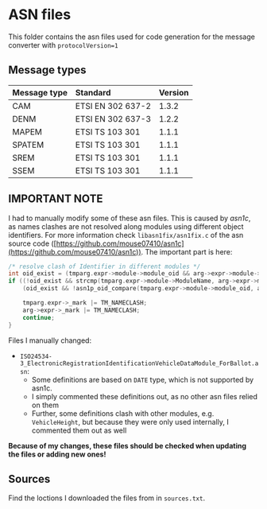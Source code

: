 # ASN files

This folder contains the asn files used for code generation for the message converter with `protocolVersion=1`

## Message types

| Message type | Standard          | Version |
|:-------------|:------------------|:--------|
| CAM          | ETSI EN 302 637-2 | 1.3.2   |
| DENM         | ETSI EN 302 637-3 | 1.2.2   |
| MAPEM        | ETSI TS 103 301   | 1.1.1   |
| SPATEM       | ETSI TS 103 301   | 1.1.1   |
| SREM         | ETSI TS 103 301   | 1.1.1   |
| SSEM         | ETSI TS 103 301   | 1.1.1   |

## IMPORTANT NOTE

I had to manually modify some of these asn files. This is caused by *asn1c*, as names clashes are not resolved along modules using different object identifiers. For more information check `libasn1fix/asn1fix.c` of the asn source code ([https://github.com/mouse07410/asn1c](https://github.com/mouse07410/asn1c)). The important part is here:

```C
/* resolve clash of Identifier in different modules */
int oid_exist = (tmparg.expr->module->module_oid && arg->expr->module->module_oid);
if ((!oid_exist && strcmp(tmparg.expr->module->ModuleName, arg->expr->module->ModuleName)) ||
    (oid_exist && !asn1p_oid_compare(tmparg.expr->module->module_oid, arg->expr->module->module_oid))) {

    tmparg.expr->_mark |= TM_NAMECLASH;
    arg->expr->_mark |= TM_NAMECLASH;
    continue;
}
```

Files I manually changed:

* `ISO24534-3_ElectronicRegistrationIdentificationVehicleDataModule_ForBallot.asn`:
  * Some definitions are based on `DATE` type, which is not supported by asn1c.
  * I simply commented these definitions out, as no other asn files relied on them
  * Further, some definitions clash with other modules, e.g. `VehicleHeight`, but because they were only used internally, I commented them out as well

**Because of my changes, these files should be checked when updating the files or adding new ones!**

## Sources

Find the loctions I downloaded the files from in `sources.txt`.
